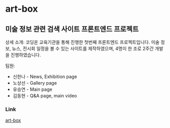 # art-box

## 미술 정보 관련 검색 사이트 프론트엔드 프로젝트

상세 소개: 코딩온 교육기관을 통해 진행한 첫번째 프론트엔드 프로젝트입니다. 미술 정보, 뉴스, 전시회 일정을 볼 수 있는 사이트를 제작하였으며, 4명이 한 조로 2주간 개발을 진행하였습니다.

팀원:
* 신한나 - News, Exhibition page
* 노상선 - Gallery page
* 유승연 - Main page
* 김동현 - Q&A page, main video

### Link
[art-box](https://118.67.142.110:8000/)

